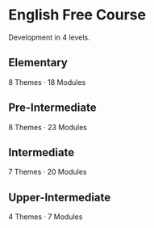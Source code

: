 # English Free Course
Development in 4 levels.
## Elementary
8 Themes · 18 Modules
## Pre-Intermediate
8 Themes · 23 Modules
## Intermediate
7 Themes · 20 Modules
## Upper-Intermediate
4 Themes · 7 Modules